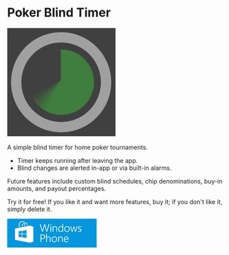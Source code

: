 # Poker Blind Timer

[![Poker Blind Timer][store-img]][store-link]

A simple blind timer for home poker tournaments.

- Timer keeps running after leaving the app.
- Blind changes are alerted in-app or via built-in alarms.

Future features include custom blind schedules, chip denominations, buy-in amounts, and payout percentages.

Try it for free! If you like it and want more features, buy it; if you don't like it, simply delete it.

[![Exclusively available for Windows Phone][install-img]][store-link]

[install-img]: ../../img/windowsphone_208x67_blu.png
[store-img]: ../../img/store-pokerblindtimer-252x252.png#right
[store-link]: https://www.microsoft.com/store/apps/9NBLGGGZJNHK
